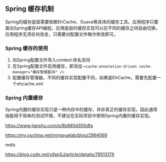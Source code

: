 ## Spring 缓存机制

Spring的缓存底层需要依赖EhCache、Guava等具体的缓存工具。应用程序只要面向Spring缓存API编程，应用底层的缓存实现可以在不同的缓存之间自由切换，应用程序无须任何改变，只需要对配置文件略作修改即可。

### Spring 缓存的使用

1. 向Spring配置文件导入context:命名空间
2. 在Spring配置文件启用缓存，即添加 `<cache:annotation-driven cache-manager="缓存管理器ID" />`
3. 配置缓存管理器，不同的缓存实现配置不同，如果是EhCache，需要先配置一个ehcache.xml

### Spring 内置缓存

Spring内置的缓存实现只是一种内存中的缓存，并非真正的缓存实现，因此通常指能用于简单的测试环境，不建议在实际项目中使用Spring内置的缓存实现。

https://www.jianshu.com/p/8b880d300dfa

https://my.oschina.net/mingyuelab/blog/2964069



redis

https://blog.csdn.net/yifanSJ/article/details/79513179

